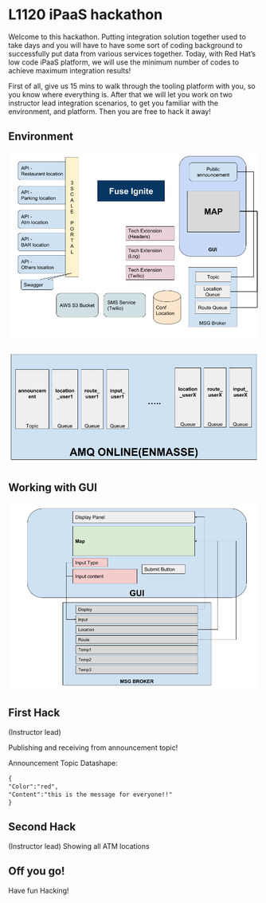 # L1120 iPaaS hackathon

Welcome to this hackathon. Putting integration solution together used to take days and you will have to have some sort of coding background to successfully put data from various services together. Today, with Red Hat’s low code iPaaS platform, we will use the minimum number of codes to achieve maximum integration results! 

First of all, give us 15 mins to walk through the tooling platform with you,  so you know where everything is. After that we will let you work on two instructor lead integration scenarios, to get you familiar with the environment, and platform. Then you are free to hack it away! 

## Environment 

![Lab Environment](images/labenv.png)

![Broker Env](images/msgenv.png)

## Working with GUI
![Working with GUI](images/gui.png)


## First Hack 
(Instructor lead)

Publishing and receiving from announcement topic!

Announcement Topic Datashape: 

```
{
"Color":"red",
"Content":"this is the message for everyone!!"
}
```



## Second Hack
(Instructor lead)
Showing all ATM locations



## Off you go! 
Have fun Hacking!